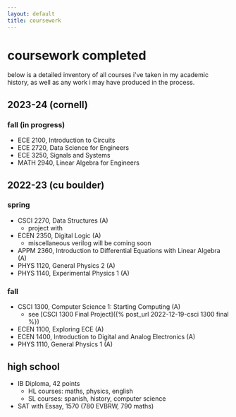 ```yaml
---
layout: default
title: coursework
---
```


# coursework completed
below is a detailed inventory of all courses i've taken in my academic history, as well as any work i may have produced in the process.

## 2023-24 (cornell)
### fall (in progress)
- ECE 2100, Introduction to Circuits
- ECE 2720, Data Science for Engineers
- ECE 3250, Signals and Systems
- MATH 2940, Linear Algebra for Engineers


## 2022-23 (cu boulder)
### spring
- CSCI 2270, Data Structures (A)
  - project with 
- ECEN 2350, Digital Logic (A)
  - miscellaneous verilog will be coming soon
- APPM 2360, Introduction to Differential Equations with Linear Algebra (A)
- PHYS 1120, General Physics 2 (A)
- PHYS 1140, Experimental Physics 1 (A)


### fall
- CSCI 1300, Computer Science 1: Starting Computing (A)
  - see [CSCI 1300 Final Project]({% post_url 2022-12-19-csci 1300 final %})
- ECEN 1100, Exploring ECE (A)
- ECEN 1400, Introduction to Digital and Analog Electronics (A)
- PHYS 1110, General Physics 1 (A)


## high school
- IB Diploma, 42 points
  - HL courses: maths, physics, english
  - SL courses: spanish, history, computer science
- SAT with Essay, 1570 (780 EVBRW, 790 maths)